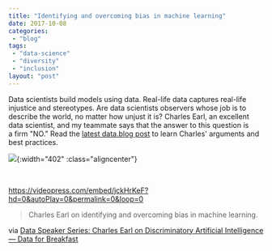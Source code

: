 ```yaml
---
title: "Identifying and overcoming bias in machine learning"
date: 2017-10-08
categories: 
 - "blog"
tags: 
 - "data-science"
 - "diversity"
 - "inclusion"
layout: "post"
---
```


Data scientists build models using data. Real-life data captures real-life injustice and stereotypes. Are data scientists observers whose job is to describe the world, no matter how unjust it is? Charles Earl, an excellent data scientist, and my teammate says that the answer to this question is a firm "NO." Read the [latest data.blog post](https://data.blog/2017/10/04/data-speaker-series-charles-earl-on-discriminatory-artificial-intelligence/) to learn Charles' arguments and best practices.

![](https://datadotblog.files.wordpress.com/2017/10/lifecycle.png?quality=80&strip=info&w=1600){:width="402" :class="aligncenter"}

 

https://videopress.com/embed/jckHrKeF?hd=0&autoPlay=0&permalink=0&loop=0

> Charles Earl on identifying and overcoming bias in machine learning.


via [Data Speaker Series: Charles Earl on Discriminatory Artificial Intelligence — Data for Breakfast](http://data.blog/2017/10/04/data-speaker-series-charles-earl-on-discriminatory-artificial-intelligence/)
